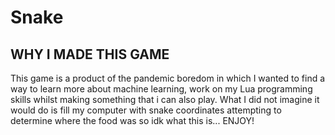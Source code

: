 # Snake
## WHY I MADE THIS GAME
This game is a product of the pandemic boredom in which I wanted to find a way to learn more about machine learning, work on my Lua programming skills whilst making something that i can also play. What I did not imagine it would do is fill my computer with snake coordinates attempting to determine where the food was so idk what this is... ENJOY!
